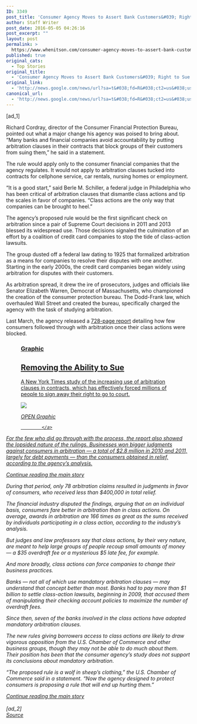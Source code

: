 ```yaml
---
ID: 3349
post_title: 'Consumer Agency Moves to Assert Bank Customers&#039; Right to Sue &#8211; New York Times'
author: Staff Writer
post_date: 2016-05-05 04:26:16
post_excerpt: ""
layout: post
permalink: >
  https://www.whenitson.com/consumer-agency-moves-to-assert-bank-customers-right-to-sue-new-york-times/
published: true
original_cats:
  - Top Stories
original_title:
  - 'Consumer Agency Moves to Assert Bank Customers&#039; Right to Sue - New York Times'
original_link:
  - 'http://news.google.com/news/url?sa=t&#038;fd=R&#038;ct2=us&#038;usg=AFQjCNFFLn47AuQmGrBde7fZzrtHch2Zkw&#038;clid=c3a7d30bb8a4878e06b80cf16b898331&#038;cid=52779099758840&#038;ei=Z8sqV6CZAtKBhQHYhq6IBg&#038;url=http://www.nytimes.com/2016/05/05/business/dealbook/consumer-agency-moves-to-assert-bank-customers-right-to-sue.html'
canonical_url:
  - 'http://news.google.com/news/url?sa=t&#038;fd=R&#038;ct2=us&#038;usg=AFQjCNFFLn47AuQmGrBde7fZzrtHch2Zkw&#038;clid=c3a7d30bb8a4878e06b80cf16b898331&#038;cid=52779099758840&#038;ei=Z8sqV6CZAtKBhQHYhq6IBg&#038;url=http://www.nytimes.com/2016/05/05/business/dealbook/consumer-agency-moves-to-assert-bank-customers-right-to-sue.html'
---
```

 [ad_1]
<br><div readability="120.80086062634">
        <p class="story-body-text story-content" data-para-count="330" data-total-count="3473" id="story-continues-6">Richard Cordray, director of the Consumer Financial Protection Bureau, pointed out what a major change his agency was poised to bring about. “Many banks and financial companies avoid accountability by putting arbitration clauses in their contracts that block groups of their customers from suing them,” he said in a statement.</p><p class="story-body-text story-content" data-para-count="217" data-total-count="3690">The rule would apply only to the consumer financial companies that the agency regulates. It would not apply to arbitration clauses tucked into contracts for cellphone service, car rentals, nursing homes or employment.</p><p class="story-body-text story-content" data-para-count="273" data-total-count="3963">“It is a good start,” said Berle M. Schiller, a federal judge in Philadelphia who has been critical of arbitration clauses that dismantle class actions and tip the scales in favor of companies. “Class actions are the only way that companies can be brought to heel.”</p><p class="story-body-text story-content" data-para-count="302" data-total-count="4265">The agency’s proposed rule would be the first significant check on arbitration since a pair of Supreme Court decisions in 2011 and 2013 blessed its widespread use. Those decisions signaled the culmination of an effort by a coalition of credit card companies to stop the tide of class-action lawsuits.</p><p class="story-body-text story-content" data-para-count="267" data-total-count="4532">The group dusted off a federal law dating to 1925 that formalized arbitration as a means for companies to resolve their disputes with one another. Starting in the early 2000s, the credit card companies began widely using arbitration for disputes with their customers.</p><p class="story-body-text story-content" data-para-count="340" data-total-count="4872">As arbitration spread, it drew the ire of prosecutors, judges and officials like Senator Elizabeth Warren, Democrat of Massachusetts, who championed the creation of the consumer protection bureau. The Dodd-Frank law, which overhauled Wall Street and created the bureau, specifically charged the agency with the task of studying arbitration.</p><p class="story-body-text story-content" data-para-count="150" data-total-count="5022">Last March, the agency released a <a href="http://files.consumerfinance.gov/f/201503_cfpb_arbitration-study-report-to-congress-2015.pdf">728-page report</a> detailing how few consumers followed through with arbitration once their class actions were blocked.</p> <figure id="arbitration-trends" class="interactive promo  layout-large"><a href="http://www.nytimes.com/interactive/2015/10/30/business/dealbook/arbitration-trends.html" readability="2">
                <figcaption class="interactive-caption" readability="4"><h3 class="interactive-kicker">
                Graphic            </h3>
                        <h2 class="interactive-headline">
                Removing the Ability to Sue            </h2>
            <p class="interactive-summary">
                A New York Times study of the increasing use of arbitration clauses in contracts, which has effectively forced millions of people to sign away their right to go to court.            </p>
        </figcaption><div class="interactive-image-container">
            <div class="interactive-image">
                <img src="http://www.whenitson.com/wp-content/uploads/2016/05/Consumer-Agency-Moves-to-Assert-Bank-Customers039-Right-to-Sue-New-York-Times.png"/></div>
            <p>
                <i class="icon sprite-icon interactive-overlay-icon"/>
                                <span class="interactive-overlay-text">
                    OPEN Graphic                </span>
                            </p>
        </div>

            </a>
</figure><p class="story-body-text story-content" data-para-count="325" data-total-count="5347">For the few who did go through with the process, the report also showed the lopsided nature of the rulings. Businesses won bigger judgments against consumers in arbitration — a total of $2.8 million in 2010 and 2011, largely for debt payments — than the consumers obtained in relief, according to the agency’s analysis.</p><div id="story-ad-3" class="story-ad ad ad-placeholder nocontent robots-nocontent">
    
<a class="visually-hidden skip-to-text-link" href="#story-continues-7">Continue reading the main story</a>
</div>
<p class="story-body-text story-content" data-para-count="140" data-total-count="5487" id="story-continues-7">During that period, only 78 arbitration claims resulted in judgments in favor of consumers, who received less than $400,000 in total relief.</p><p class="story-body-text story-content" data-para-count="308" data-total-count="5795">The financial industry disputed the findings, arguing that on an individual basis, consumers fare better in arbitration than in class actions. On average, awards in arbitration are 166 times as great as the sums received by individuals participating in a class action, according to the industry’s analysis.</p><p class="story-body-text story-content" data-para-count="212" data-total-count="6007">But judges and law professors say that class actions, by their very nature, are meant to help large groups of people recoup small amounts of money — a $35 overdraft fee or a mysterious $5 late fee, for example.</p><p class="story-body-text story-content" data-para-count="87" data-total-count="6094">And more broadly, class actions can force companies to change their business practices.</p><p class="story-body-text story-content" data-para-count="308" data-total-count="6402">Banks — not all of which use mandatory arbitration clauses — may understand that concept better than most. Banks had to pay more than $1 billion to settle class-action lawsuits, beginning in 2009, that accused them of manipulating their checking account policies to maximize the number of overdraft fees.</p><p class="story-body-text story-content" data-para-count="104" data-total-count="6506">Since then, seven of the banks involved in the class actions have adopted mandatory arbitration clauses.</p><p class="story-body-text story-content" data-para-count="326" data-total-count="6832">The new rules giving borrowers access to class actions are likely to draw vigorous opposition from the U.S. Chamber of Commerce and other business groups, though they may not be able to do much about them. Their position has been that the consumer agency’s study does not support its conclusions about mandatory arbitration.</p><p class="story-body-text story-content" data-para-count="208" data-total-count="7040">“The proposed rule is a wolf in sheep’s clothing,” the U.S. Chamber of Commerce said in a statement. “Now the agency designed to protect consumers is proposing a rule that will end up hurting them.”</p>        <a class="visually-hidden skip-to-text-link" href="#whats-next">Continue reading the main story</a>
    </div>
<br>[ad_2]
<br><a href="http://news.google.com/news/url?sa=t&#038;fd=R&#038;ct2=us&#038;usg=AFQjCNFFLn47AuQmGrBde7fZzrtHch2Zkw&#038;clid=c3a7d30bb8a4878e06b80cf16b898331&#038;cid=52779099758840&#038;ei=Z8sqV6CZAtKBhQHYhq6IBg&#038;url=http://www.nytimes.com/2016/05/05/business/dealbook/consumer-agency-moves-to-assert-bank-customers-right-to-sue.html">Source </a>